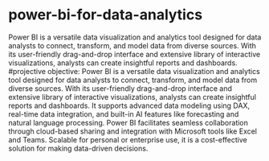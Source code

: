 # power-bi-for-data-analytics
Power BI is a versatile data visualization and analytics tool designed for data analysts to connect, transform, and model data from diverse sources. With its user-friendly drag-and-drop interface and extensive library of interactive visualizations, analysts can create insightful reports and dashboards. 
#projective objective:
Power BI is a versatile data visualization and analytics tool designed for data analysts to connect, transform, and model data from diverse sources. With its user-friendly drag-and-drop interface and extensive library of interactive visualizations, analysts can create insightful reports and dashboards. It supports advanced data modeling using DAX, real-time data integration, and built-in AI features like forecasting and natural language processing. Power BI facilitates seamless collaboration through cloud-based sharing and integration with Microsoft tools like Excel and Teams. Scalable for personal or enterprise use, it is a cost-effective solution for making data-driven decisions.
